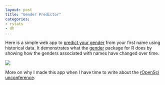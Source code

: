 ```yaml
---
layout: post
title: "Gender Predictor"
categories: 
- rstats
- dh
...
```


Here is a simple web app to [predict your gender](http://apps.lincolnmullen.com/gender-predictor/) from your first name using historical data. It demonstrates what the [gender](https://github.com/ropensci/gender) package for R does by showing how the genders associated with names have changed over time.

[![](/figures/gender-predictor/screenshot.png)](http://apps.lincolnmullen.com/gender-predictor/)

More on why I made this app when I have time to write about the 
[rOpenSci unconference](http://unconf.ropensci.org/).

